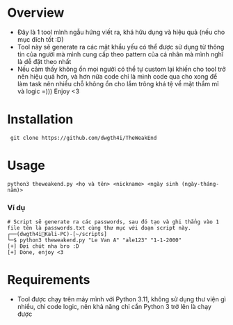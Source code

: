 # Overview
- Đây là 1 tool mình ngẫu hứng viết ra, khá hữu dụng và hiệu quả (nếu cho mục đích tốt :D)
- Tool này sẽ generate ra các mật khẩu yếu có thể được sử dụng từ thông tin của người mà mình cung cấp theo pattern của cá nhân mà mình nghĩ là dễ đặt theo nhất
- Nếu cảm thấy không ổn mọi người có thể tự custom lại khiến cho tool trở nên hiệu quả hơn, và hơn nữa code chỉ là mình code qua cho xong để làm task nên nhiều chỗ không ổn cho lắm trông khá tệ về mặt thẩm mĩ và logic =))) Enjoy <3
# Installation
```
 git clone https://github.com/dwgth4i/TheWeakEnd
```
# Usage
```
python3 theweakend.py <họ và tên> <nickname> <ngày sinh (ngày-tháng-năm)>
```
### Ví dụ
```
# Script sẽ generate ra các passwords, sau đó tạo và ghi thẳng vào 1 file tên là passwords.txt cùng thư mục với đoạn script này.
┌──(dwgth4i👻Kali-PC)-[~/scripts]
└─$ python3 theweakend.py "Le Van A" "ale123" "1-1-2000"
[+] Đợi chút nha bro :D
[+] Done, enjoy <3
```
# Requirements
- Tool được chạy trên máy mình với Python 3.11, không sử dụng thư viện gì nhiều, chỉ code logic, nên khả năng chỉ cần Python 3 trở lên là chạy được

